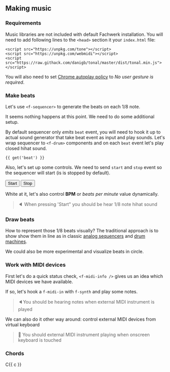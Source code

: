 ## Making music

### Requirements

Music libraries are not included with default Fachwerk installation. You will need to add following lines to the `<head>` section it your `index.html` file:

<p />

    <script src="https://unpkg.com/tone"></script>
    <script src="https://unpkg.com/webmidi"></script>
    <script src="https://raw.githack.com/danigb/tonal/master/dist/tonal.min.js"></script>

You will also need to set [Chrome autoplay policy](chrome://flags/#autoplay-policy) to _No user gesture is required_.

</blockquote>

### Make beats

Let's use `<f-sequencer>` to generate the beats on each 1/8 note.

<f-sequencer />

It seems nothing happens at this point. We need to do some additional setup.

By default sequencer only _emits_ `beat` event, you will need to hook it up to actual sound generator that take beat event as input and play sounds. Let's wrap sequencer to `<f-drum>` components and on each `beat` event let's play closed hihat sound.

<f-drum v-slot="{ closedhihat }">
  <f-sequencer
  	:bpm="get('bpm',120)"
    beats="8"
    v-on:beat="beat => { closedhihat(); set('beat', beat) }"
  />
</f-drum>

    {{ get('beat') }}

Also, let's set up some controls. We need to send `start` and `stop` event so the sequencer will start (is is stopped by default).

<f-inline>
  <button v-on:click="send('start')">Start</button>
  <button v-on:click="send('stop')">Stop</button>
</f-inline>

White at it, let's also control **BPM** or _beats per minute_ value dynamically.

<f-slider title="BPM" value="120" from="1" to="300" integer set="bpm" />

> 🔈 When pressing 'Start" you should be hear 1/8 note hihat sound

### Draw beats

How to represent those 1/8 beats visually? The traditional approach is to show show them in line as in classic [analog sequencers](http://www.vintagesynth.com/arp/arpseq.php) and [drum machines](https://en.wikipedia.org/wiki/Roland_TR-808).

<f-artboard width="300" height="50">
	<f-circle 
  	v-for="i in 8"
    r="10"
    :x="i * 25"
    y="25"
    :fill="color(get('beat',1) == i ? 'red' : 'white')"
  />
</f-artboard>

We could also be more experimental and visualize beats in circle.

<f-scene width="150" height="150">
	<f-circle
  	v-for="(p,i) in polarpoints(8,1.5)"
    :position="p"
    r="0.3"
    :fill="color(get('beat',1) == i + 1 ? 'red' : 'white')"
  />
</f-scene>

### Work with MIDI devices

First let's do a quick status check, `<f-midi-info />` gives us an idea which MIDI devices we have available.

<f-midi-info />

If so, let's hook a `f-midi-in` with `f-synth` and play some notes.

<f-synth v-slot="{ noteon, noteoff }">
  <f-midi-in
    v-on:noteon="noteon"
    v-on:noteoff="noteoff"
  />
</f-synth>

> 🔈You should be hearing notes when external MIDI instrument is played

We can also do it other way around: control external MIDI devices from virtual keyboard

<f-midi-out v-slot="{ noteon, noteoff }">
  <f-piano
    v-on:noteon="noteon"
    v-on:noteoff="noteoff"
  />
</f-midi-out>

<p />

> 🎹 You should external MIDI instrument playing when onscreen keyboard is touched

### Chords

<div v-for="c in chords().filter(c => c.length < 2)">
<p>C{{ c }}</p>
<f-piano
  :notes="chord(c)"
/>
</div>
